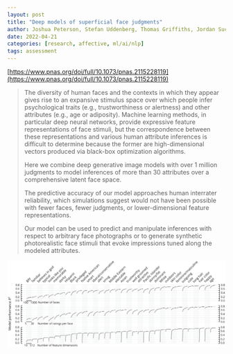 ```yaml
---
layout: post
title: "Deep models of superficial face judgments"
author: Joshua Peterson, Stefan Uddenberg, Thomas Griffiths, Jordan Suchow
date: 2022-04-21
categories: [research, affective, ml/ai/nlp]
tags: assessment
---
```


[https://www.pnas.org/doi/full/10.1073/pnas.2115228119](https://www.pnas.org/doi/full/10.1073/pnas.2115228119)

> The diversity of human faces and the contexts in which they appear gives rise to an expansive stimulus space over which people infer psychological traits (e.g., trustworthiness or alertness) and other attributes (e.g., age or adiposity). Machine learning methods, in particular deep neural networks, provide expressive feature representations of face stimuli, but the correspondence between these representations and various human attribute inferences is difficult to determine because the former are high-dimensional vectors produced via black-box optimization algorithms. 
>
> Here we combine deep generative image models with over 1 million judgments to model inferences of more than 30 attributes over a comprehensive latent face space. 
>
> The predictive accuracy of our model approaches human interrater reliability, which simulations suggest would not have been possible with fewer faces, fewer judgments, or lower-dimensional feature representations. 
>
> Our model can be used to predict and manipulate inferences with respect to arbitrary face photographs or to generate synthetic photorealistic face stimuli that evoke impressions tuned along the modeled attributes.

![34 traits](img/facial-attributes-model-performance.jpg)
